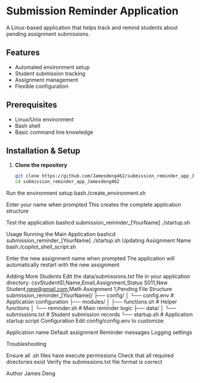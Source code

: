 # Submission Reminder Application

A Linux-based application that helps track and remind students about pending assignment submissions.

## Features
- Automated environment setup
- Student submission tracking
- Assignment management
- Flexible configuration

## Prerequisites
- Linux/Unix environment
- Bash shell
- Basic command line knowledge

## Installation & Setup

1. **Clone the repository**
   ```bash
   git clone https://github.com/Jamesdeng462/submission_reminder_app_Jamesdeng462.git
   cd submission_reminder_app_Jamesdeng462

Run the environment setup
bash./create_environment.sh

Enter your name when prompted
This creates the complete application structure


Test the application
bashcd submission_reminder_[YourName]
./startup.sh


Usage
Running the Main Application
bashcd submission_reminder_[YourName]
./startup.sh
Updating Assignment Name
bash./copilot_shell_script.sh

Enter the new assignment name when prompted
The application will automatically restart with the new assignment

Adding More Students
Edit the data/submissions.txt file in your application directory:
csvStudentID,Name,Email,Assignment,Status
S011,New Student,new@gmail.com,Math Assignment 1,Pending
File Structure
submission_reminder_[YourName]/
├── config/
│   └── config.env          # Application configuration
├── modules/
│   ├── functions.sh        # Helper functions
│   └── reminder.sh         # Main reminder logic
├── data/
│   └── submissions.txt     # Student submission records
└── startup.sh              # Application startup script
Configuration
Edit config/config.env to customize:

Application name
Default assignment
Reminder messages
Logging settings

Troubleshooting

Ensure all .sh files have execute permissions
Check that all required directories exist
Verify the submissions.txt file format is correct

Author
James Deng
